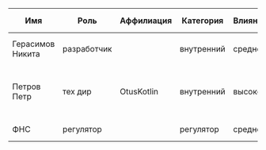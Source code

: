 | Имя              | Роль        | Аффилиация | Категория  | Влияние | Интерес | Интересы                               | Контакты                  | Частота контактов | Дополнительно                                             |
|------------------|-------------|------------|------------|---------|---------|----------------------------------------|---------------------------|-------------------|-----------------------------------------------------------|
| Герасимов Никита | разработчик |            | внутренний | среднее | высокий | архитектура, требования, зп, сроки     | some@mail.ru              | ежедневно         |                                                           |
| Петров Петр      | тех дир     | OtusKotlin | внутренний | высокое | высокое | состояние проекта, сроки, проблемы, зп | +7 111 111 11111          | ежедневно         |                                                           |
| ФНС              | регулятор   |            | регулятор  | среднее | низкий  | оплата налогов                         | https://www.nalog.gov.ru/ | ежеквартально     |                                                           |

